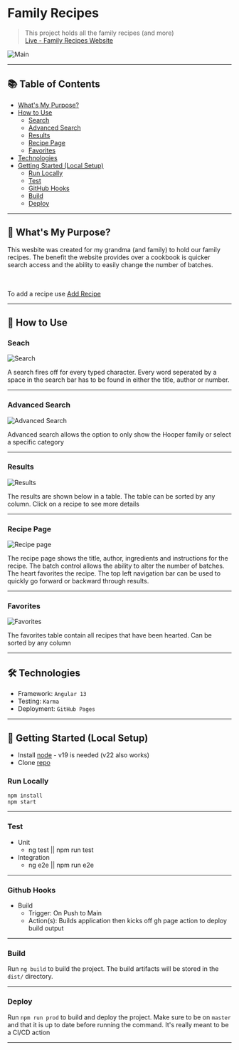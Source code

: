 # Family Recipes

> This project holds all the family recipes (and more) <br/>
> [Live - Family Recipes Website](https://family-recipe.ryan-brock.com/) <br/>
 
![Main](/pics/main.png)

---

## 📚 Table of Contents

- [What's My Purpose?](#-whats-my-purpose)
- [How to Use](#-how-to-use)
  - [Search](#search)
  - [Advanced Search](#advanced-search)
  - [Results](#results)
  - [Recipe Page](#recipe-page)
  - [Favorites](#favorites)
- [Technologies](#-technologies)
- [Getting Started (Local Setup)](#-getting-started-local-setup)
  - [Run Locally](#run-locally)
  - [Test](#test)
  - [GitHub Hooks](#github-hooks)
  - [Build](#build)
  - [Deploy](#deploy)

---

## 🧠 What's My Purpose?

This wesbite was created for my grandma (and family) to hold our family recipes. The benefit the website provides over a cookbook is quicker search access and the ability to easily change the number of batches.

<br/><br/>
To add a recipe use [Add Recipe](https://github.com/rbrock44/add-recipe)

---

## 🚦 How to Use

### Seach

![Search](/pics/basic-search.png)

A search fires off for every typed character. Every word seperated by a space in the search bar has to be found in either the title, author or number. 

---

### Advanced Search

![Advanced Search](/pics/advanced-search.png)

Advanced search allows the option to only show the Hooper family or select a specific category

---

### Results

![Results](/pics/results.png)

The results are shown below in a table. The table can be sorted by any column. Click on a recipe to see more details

---

### Recipe Page 

![Recipe page](/pics/recipe.png)

The recipe page shows the title, author, ingredients and instructions for the recipe. The batch control allows the ability to alter the number of batches. The heart favorites the recipe. The top left navigation bar can be used to quickly go forward or backward through results.

---

### Favorites 

![Favorites](/pics/favorites.png)

The favorites table contain all recipes that have been hearted. Can be sorted by any column

---

## 🛠 Technologies

- Framework: `Angular 13`
- Testing: `Karma`
- Deployment: `GitHub Pages`

---

## 🚀 Getting Started (Local Setup)

* Install [node](https://nodejs.org/en) - v19 is needed (v22 also works)
* Clone [repo](https://github.com/rbrock44/family-recipes)

### Run Locally

```
npm install
npm start
```

---

### Test

- Unit
  - ng test || npm run test
- Integration
  - ng e2e || npm run e2e
        
---

### Github Hooks

- Build
    - Trigger: On Push to Main
    - Action(s): Builds application then kicks off gh page action to deploy build output

---

### Build

Run `ng build` to build the project. The build artifacts will be stored in the `dist/` directory.

---

### Deploy

Run `npm run prod` to build and deploy the project. Make sure to be on `master` and that it is up to date before running the command. It's really meant to be a CI/CD action

---

